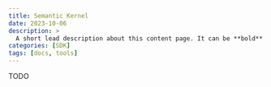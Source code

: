 ```yaml
---
title: Semantic Kernel
date: 2023-10-06
description: >
  A short lead description about this content page. It can be **bold** or _italic_ and can be split over multiple paragraphs.
categories: [SDK]
tags: [docs, tools]
---
```


TODO
